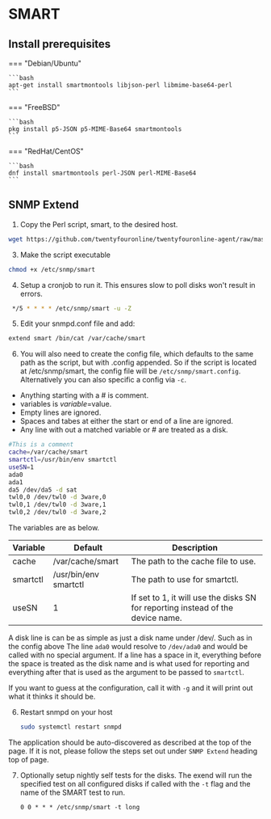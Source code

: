 
# SMART

## Install prerequisites

=== "Debian/Ubuntu"

    ```bash
    apt-get install smartmontools libjson-perl libmime-base64-perl
    ```

=== "FreeBSD"

    ```bash
    pkg install p5-JSON p5-MIME-Base64 smartmontools
    ```

=== "RedHat/CentOS"

    ```bash
    dnf install smartmontools perl-JSON perl-MIME-Base64
    ```

## SNMP Extend

1. Copy the Perl script, smart, to the desired host.

```bash
wget https://github.com/twentyfouronline/twentyfouronline-agent/raw/master/snmp/smart-v1 -O /etc/snmp/smart
```

3. Make the script executable

```bash
chmod +x /etc/snmp/smart
```

4. Setup a cronjob to run it. This ensures slow to poll disks won't
   result in errors.

```bash
 */5 * * * * /etc/snmp/smart -u -Z
```

5. Edit your snmpd.conf file and add:

```bash
extend smart /bin/cat /var/cache/smart
```

6. You will also need to create the config file, which defaults to the same path as the script,
but with .config appended. So if the script is located at /etc/snmp/smart, the config file will be `/etc/snmp/smart.config`. Alternatively you can also specific a config via `-c`.

- Anything starting with a # is comment. 
- variables is $variable=$value.  
- Empty lines are ignored. 
- Spaces and tabes at either the start or end of a line are ignored. 
- Any line with out a matched variable or # are treated as a disk.

```bash
#This is a comment
cache=/var/cache/smart
smartctl=/usr/bin/env smartctl
useSN=1
ada0
ada1
da5 /dev/da5 -d sat
twl0,0 /dev/twl0 -d 3ware,0
twl0,1 /dev/twl0 -d 3ware,1
twl0,2 /dev/twl0 -d 3ware,2
```

The variables are as below.

| Variable | Default | Description |
|----------|---------|-------------|
| cache    | /var/cache/smart | The path to the cache file to use. |
| smartctl | /usr/bin/env smartctl | The path to use for smartctl. |
| useSN    | 1       | If set to 1, it will use the disks SN for reporting instead of the device name. |

A disk line is can be as simple as just a disk name under /dev/. Such as in the config above
The line `ada0` would resolve to `/dev/ada0` and would be called with no special argument. If a line has a space in it, everything before the space is treated as the disk name and is what used for reporting and everything after that is used as the argument to be passed to `smartctl`.

If you want to guess at the configuration, call it with `-g` and it will print out what it thinks it should be.

6. Restart snmpd on your host

    ```bash
    sudo systemctl restart snmpd
    ```

The application should be auto-discovered as described at the top of
the page. If it is not, please follow the steps set out under `SNMP
Extend` heading top of page.

7. Optionally setup nightly self tests for the disks. The exend will
   run the specified test on all configured disks if called with the
   `-t` flag and the name of the SMART test to run.

    ```
    0 0 * * * /etc/snmp/smart -t long
    ```




